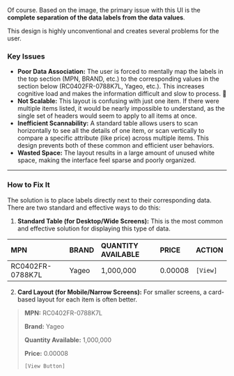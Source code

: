 Of course. Based on the image, the primary issue with this UI is the **complete separation of the data labels from the data values**.

This design is highly unconventional and creates several problems for the user.

### Key Issues

* **Poor Data Association:** The user is forced to mentally map the labels in the top section (MPN, BRAND, etc.) to the corresponding values in the section below (RC0402FR-0788K7L, Yageo, etc.). This increases cognitive load and makes the information difficult and slow to process. 🧠
* **Not Scalable:** This layout is confusing with just one item. If there were multiple items listed, it would be nearly impossible to understand, as the single set of headers would seem to apply to all items at once.
* **Inefficient Scannability:** A standard table allows users to scan horizontally to see all the details of one item, or scan vertically to compare a specific attribute (like price) across multiple items. This design prevents both of these common and efficient user behaviors.
* **Wasted Space:** The layout results in a large amount of unused white space, making the interface feel sparse and poorly organized.

---

### How to Fix It

The solution is to place labels directly next to their corresponding data. There are two standard and effective ways to do this:

1.  **Standard Table (for Desktop/Wide Screens):** This is the most common and effective solution for displaying this type of data.

| MPN | BRAND | QUANTITY AVAILABLE | PRICE | ACTION |
| :--- | :--- | :--- | :--- | :--- |
| RC0402FR-0788K7L | Yageo | 1,000,000 | 0.00008 | `[View]` |

2.  **Card Layout (for Mobile/Narrow Screens):** For smaller screens, a card-based layout for each item is often better.

> **MPN:** RC0402FR-0788K7L
>
> **Brand:** Yageo
>
> **Quantity Available:** 1,000,000
>
> **Price:** 0.00008
>
> `[View Button]`
